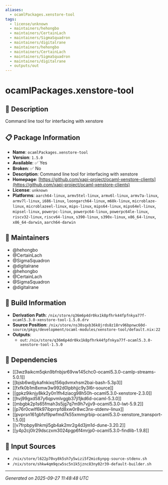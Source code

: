 ```yaml
---
aliases:
  - ocamlPackages.xenstore-tool
tags:
  - license/unknown
  - maintainers/hehongbo
  - maintainers/CertainLach
  - maintainers/SigmaSquadron
  - maintainers/digitalrane
  - maintainers/hehongbo
  - maintainers/CertainLach
  - maintainers/SigmaSquadron
  - maintainers/digitalrane
  - outputs/out
---
```


# ocamlPackages.xenstore-tool

## 📝 Description

Command line tool for interfacing with xenstore

## 📋 Package Information

- **Name**: `ocamlPackages.xenstore-tool`
- **Version**: `1.5.0`
- **Available**: ✅ Yes
- **Broken**: ✅ No
- **Description**: Command line tool for interfacing with xenstore
- **Homepage**: [https://github.com/xapi-project/ocaml-xenstore-clients](https://github.com/xapi-project/ocaml-xenstore-clients)
- **License**: `unknown`
- **Platforms**: `aarch64-linux`, `armv5tel-linux`, `armv6l-linux`, `armv7a-linux`, `armv7l-linux`, `i686-linux`, `loongarch64-linux`, `m68k-linux`, `microblaze-linux`, `microblazeel-linux`, `mips-linux`, `mips64-linux`, `mips64el-linux`, `mipsel-linux`, `powerpc-linux`, `powerpc64-linux`, `powerpc64le-linux`, `riscv32-linux`, `riscv64-linux`, `s390-linux`, `s390x-linux`, `x86_64-linux`, `x86_64-darwin`, `aarch64-darwin`
## 👥 Maintainers

- @hehongbo
- @CertainLach
- @SigmaSquadron
- @digitalrane
- @hehongbo
- @CertainLach
- @SigmaSquadron
- @digitalrane


## 🔧 Build Information

- **Derivation Path**: `/nix/store/q36m6p4dr0kx1k8pfhrk44fpfnkya77f-ocaml5.3.0-xenstore-tool-1.5.0.drv`
- **Source Position**: `/nix/store/ns30sqxb36k8jrds8z18rv96bpnwc60d-source/pkgs/development/ocaml-modules/xenstore-tool/default.nix:22`
- **Outputs**:
  - `out`:  `/nix/store/q36m6p4dr0kx1k8pfhrk44fpfnkya77f-ocaml5.3.0-xenstore-tool-1.5.0`

## 🔗 Dependencies

- [[3wz9aikcm5qkn9bfnbjsr69vw145chc0-ocaml5.3.0-camlp-streams-5.0.1]]
- [[bjsb6wdjykafnkixq156qdvmxhsm2bai-bash-5.3p3]]
- [[fxfk0b1m8xmw3w992d0lpbhjjc9y3l6r-source]]
- [[gpkz9iknjy8kk2y0n1fh4ziacg98h50h-ocaml5.3.0-xenstore-2.3.0]]
- [[hvj99gxd587y6qpvmlvggb37jl1jkd6d-ocaml-5.3.0]]
- [[mbgbk2p1s65fmah3s5jg7q7m9h7vjjv9-ocaml5.3.0-lwt-5.9.2]]
- [[p76r0cwlf6k97ibprrpfd8xw0r8wc3nx-stdenv-linux]]
- [[pvprsn161gbfsf9pwfmd7k55xmmgrbip-ocaml5.3.0-xenstore_transport-1.5.0]]
- [[v7frpbpy8hkmji5gb4ak2mr2g4d3jm1d-dune-3.20.2]]
- [[y4p2cj0lr29dsczxm3024pgp6f4mrjp0-ocaml5.3.0-findlib-1.9.8]]

## 📁 Input Sources

- `/nix/store/l622p70vy8k5sh7y5wizi5f2mic6ynpg-source-stdenv.sh`
- `/nix/store/shkw4qm9qcw5sc5n1k5jznc83ny02r39-default-builder.sh`

---
*Generated on 2025-09-27 11:48:48 UTC*
